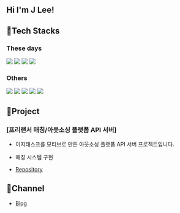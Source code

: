 ## Hi I'm J Lee!

## 📌Tech Stacks

### These days
<img src="https://img.shields.io/badge/Spring-6DB33F?style=for-the-badge&logo=Spring&logoColor=white"> <img src="https://img.shields.io/badge/Java-007396?style=for-the-badge&logo=openjdk&logoColor=white"> <img src="https://img.shields.io/badge/JPA-59666C?style=for-the-badge&logo=Hibernate&logoColor=white"> <img src="https://img.shields.io/badge/mysql-4479A1?style=for-the-badge&logo=mysql&logoColor=white">

### Others
<img src="https://img.shields.io/badge/mybatis-4479A1?style=for-the-badge&logo=mybatis&logoColor=white"> <img src="https://img.shields.io/badge/gradle-02303A?style=for-the-badge&logo=gradle&logoColor=white"> <img src="https://img.shields.io/badge/aws-232F3E?style=for-the-badge&logo=amazonaws&logoColor=white"> <img src="https://img.shields.io/badge/docker-2496ED?style=for-the-badge&logo=docker&logoColor=white"> <img src="https://img.shields.io/badge/C++-00599C?style=for-the-badge&logo=C%2B%2B&logoColor=white"/>

## 📌Project

### [프리랜서 매칭/아웃소싱 플랫폼 API 서버]

- 이지태스크를 모티브로 만든 아웃소싱 플랫폼 API 서버 프로젝트입니다.
- 매칭 시스템 구현

- [Repository](https://github.com/ASAC-E-Team/easytask)

## 📌Channel
- [Blog](https://jinlee.netlify.app/)
